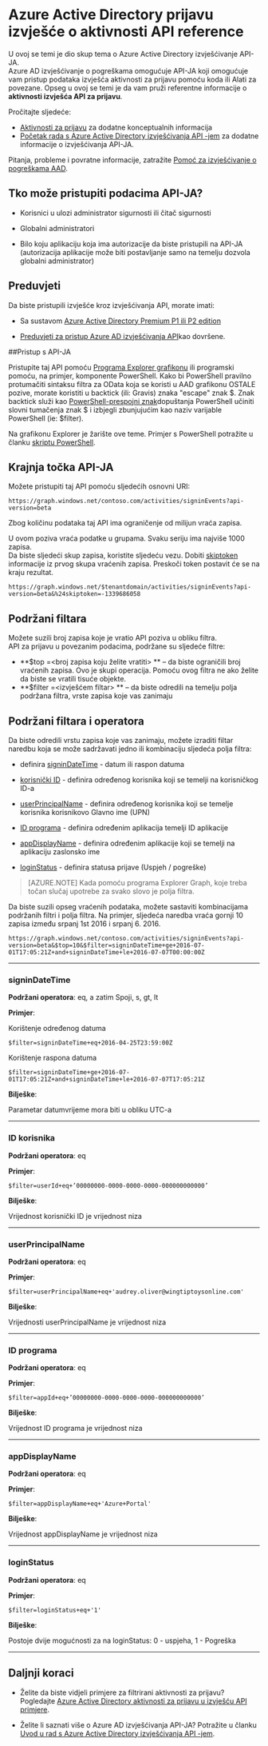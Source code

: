 <properties
    pageTitle="Azure Active Directory prijavu izvješće o aktivnosti API reference | Microsoft Azure"
    description="Vodič za izvješće API-JA aktivnosti za prijavu Azure Active Directory"
    services="active-directory"
    documentationCenter=""
    authors="dhanyahk"
    manager="femila"
    editor=""/>

<tags
    ms.service="active-directory"
    ms.devlang="na"
    ms.topic="article"
    ms.tgt_pltfrm="na"
    ms.workload="identity"
    ms.date="09/25/2016"
    ms.author="dhanyahk;markvi"/>

# <a name="azure-active-directory-sign-in-activity-report-api-reference"></a>Azure Active Directory prijavu izvješće o aktivnosti API reference


U ovoj se temi je dio skup tema o Azure Active Directory izvješćivanje API-JA.  
Azure AD izvješćivanje o pogreškama omogućuje API-JA koji omogućuje vam pristup podataka izvješća aktivnosti za prijavu pomoću koda ili Alati za povezane.
Opseg u ovoj se temi je da vam pruži referentne informacije o **aktivnosti izvješća API za prijavu**.

Pročitajte sljedeće:

- [Aktivnosti za prijavu](active-directory-reporting-azure-portal.md#sign-in-activities) za dodatne konceptualnih informacija
- [Početak rada s Azure Active Directory izvješćivanja API -jem](active-directory-reporting-api-getting-started.md) za dodatne informacije o izvješćivanja API-JA.

Pitanja, probleme i povratne informacije, zatražite [Pomoć za izvješćivanje o pogreškama AAD](mailto:aadreportinghelp@microsoft.com).



## <a name="who-can-access-the-api-data"></a>Tko može pristupiti podacima API-JA?

- Korisnici u ulozi administrator sigurnosti ili čitač sigurnosti

- Globalni administratori

- Bilo koju aplikaciju koja ima autorizacije da biste pristupili na API-JA (autorizacija aplikacije može biti postavljanje samo na temelju dozvola globalni administrator)



## <a name="prerequisites"></a>Preduvjeti

Da biste pristupili izvješće kroz izvješćivanja API, morate imati:

- Sa sustavom [Azure Active Directory Premium P1 ili P2 edition](active-directory-editions.md)

- [Preduvjeti za pristup Azure AD izvješćivanja API](active-directory-reporting-api-prerequisites.md)kao dovršene. 


##<a name="accessing-the-api"></a>Pristup s API-JA

Pristupite taj API pomoću [Programa Explorer grafikonu](https://graphexplorer2.cloudapp.net) ili programski pomoću, na primjer, komponente PowerShell. Kako bi PowerShell pravilno protumačiti sintaksu filtra za OData koja se koristi u AAD grafikonu OSTALE pozive, morate koristiti u backtick (ili: Gravis) znaka "escape" znak $. Znak backtick služi kao [PowerShell-prespojni znak](https://technet.microsoft.com/library/hh847755.aspx)dopuštanja PowerShell učiniti slovni tumačenja znak $ i izbjegli zbunjujućim kao naziv varijable PowerShell (ie: $filter).

Na grafikonu Explorer je žarište ove teme. Primjer s PowerShell potražite u članku [skriptu PowerShell](active-directory-reporting-api-sign-in-activity-samples.md#powershell-script).


## <a name="api-endpoint"></a>Krajnja točka API-JA

Možete pristupiti taj API pomoću sljedećih osnovni URI:  
    
    https://graph.windows.net/contoso.com/activities/signinEvents?api-version=beta  



Zbog količinu podataka taj API ima ograničenje od milijun vraća zapisa. 

U ovom poziva vraća podatke u grupama. Svaku seriju ima najviše 1000 zapisa.  
Da biste sljedeći skup zapisa, koristite sljedeću vezu. Dobiti [skiptoken](https://msdn.microsoft.com/library/dd942121.aspx) informacije iz prvog skupa vraćenih zapisa. Preskoči token postavit će se na kraju rezultat.  

    https://graph.windows.net/$tenantdomain/activities/signinEvents?api-version=beta&%24skiptoken=-1339686058


## <a name="supported-filters"></a>Podržani filtara

Možete suzili broj zapisa koje je vratio API poziva u obliku filtra.  
API za prijavu u povezanim podacima, podržane su sljedeće filtre:

- **$top =\<broj zapisa koju želite vratiti\> ** – da biste ograničili broj vraćenih zapisa. Ovo je skupi operacija. Pomoću ovog filtra ne ako želite da biste se vratili tisuće objekte.  
- **$filter =\<izvješćem filtar\> ** – da biste odredili na temelju polja podržana filtra, vrste zapisa koje vas zanimaju



## <a name="supported-filter-fields-and-operators"></a>Podržani filtara i operatora

Da biste odredili vrstu zapisa koje vas zanimaju, možete izraditi filtar naredbu koja se može sadržavati jedno ili kombinaciju sljedeća polja filtra:

- definira [signinDateTime](#signindatetime) - datum ili raspon datuma

- [korisnički ID](#userid) - definira određenog korisnika koji se temelji na korisničkog ID-a

- [userPrincipalName](#userprincipalname) - definira određenog korisnika koji se temelje korisnika korisnikovo Glavno ime (UPN)

- [ID programa](#appid) - definira određenim aplikacija temelji ID aplikacije

- [appDisplayName](#appdisplayname) - definira određenim aplikacije koji se temelji na aplikaciju zaslonsko ime

- [loginStatus](#loginStatus) - definira statusa prijave (Uspjeh / pogreške)


> [AZURE.NOTE] Kada pomoću programa Explorer Graph, koje treba točan slučaj upotrebe za svako slovo je polja filtra.


Da biste suzili opseg vraćenih podataka, možete sastaviti kombinacijama podržanih filtri i polja filtra. Na primjer, sljedeća naredba vraća gornji 10 zapisa između srpanj 1st 2016 i srpanj 6. 2016.

    https://graph.windows.net/contoso.com/activities/signinEvents?api-version=beta&$top=10&$filter=signinDateTime+ge+2016-07-01T17:05:21Z+and+signinDateTime+le+2016-07-07T00:00:00Z


----------

### <a name="signindatetime"></a>signinDateTime

**Podržani operatora**: eq, a zatim Spoji, s, gt, lt

**Primjer**:

Korištenje određenog datuma

    $filter=signinDateTime+eq+2016-04-25T23:59:00Z  



Korištenje raspona datuma    

    $filter=signinDateTime+ge+2016-07-01T17:05:21Z+and+signinDateTime+le+2016-07-07T17:05:21Z


**Bilješke**:

Parametar datumvrijeme mora biti u obliku UTC-a 


----------

### <a name="userid"></a>ID korisnika

**Podržani operatora**: eq

**Primjer**:

    $filter=userId+eq+’00000000-0000-0000-0000-000000000000’

**Bilješke**:

Vrijednost korisnički ID je vrijednost niza



----------

### <a name="userprincipalname"></a>userPrincipalName

**Podržani operatora**: eq

**Primjer**:

    $filter=userPrincipalName+eq+'audrey.oliver@wingtiptoysonline.com' 


**Bilješke**:

Vrijednosti userPrincipalName je vrijednost niza

----------

### <a name="appid"></a>ID programa

**Podržani operatora**: eq

**Primjer**:

    $filter=appId+eq+’00000000-0000-0000-0000-000000000000’



**Bilješke**:

Vrijednost ID programa je vrijednost niza

----------


### <a name="appdisplayname"></a>appDisplayName

**Podržani operatora**: eq

**Primjer**:

    $filter=appDisplayName+eq+'Azure+Portal' 


**Bilješke**:

Vrijednost appDisplayName je vrijednost niza

----------

### <a name="loginstatus"></a>loginStatus

**Podržani operatora**: eq

**Primjer**:

    $filter=loginStatus+eq+'1'  


**Bilješke**:

Postoje dvije mogućnosti za na loginStatus: 0 - uspjeha, 1 - Pogreška

----------



## <a name="next-steps"></a>Daljnji koraci

- Želite da biste vidjeli primjere za filtrirani aktivnosti za prijavu? Pogledajte [Azure Active Directory aktivnosti za prijavu u izvješću API primjere](active-directory-reporting-api-sign-in-activity-samples.md).

- Želite li saznati više o Azure AD izvješćivanja API-JA? Potražite u članku [Uvod u rad s Azure Active Directory izvješćivanja API -jem](active-directory-reporting-api-getting-started.md).